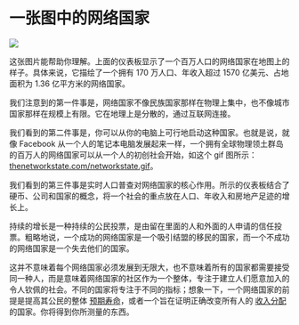 # 一张图中的网络国家

![](https://book.thenetworkstate.com/assets/dashboard-1729314.png)

这张图片能帮助你理解。上面的仪表板显示了一个百万人口的网络国家在地图上的样子。具体来说，它描绘了一个拥有 170 万人口、年收入超过 1570 亿美元、占地面积为 1.36 亿平方米的网络国家。

我们注意到的第一件事是，网络国家不像民族国家那样在物理上集中，也不像城市国家那样在规模上有限。它在地理上是分散的，通过互联网连接。

我们看到的第二件事是，你可以从你的电脑上可行地启动这种国家。也就是说，就像 Facebook 从一个人的笔记本电脑发展起来一样，一个拥有全球物理领土群岛的百万人的网络国家可以从一个人的初创社会开始，如这个 gif 图所示：[thenetworkstate.com/networkstate.gif](https://thenetworkstate.com/networkstate.gif)。

我们看到的第三件事是实时人口普查对网络国家的核心作用。所示的仪表板结合了硬币、公司和国家的概念，将一个社会的重点放在人口、年收入和房地产足迹的增长上。

持续的增长是一种持续的公民投票，是由留在里面的人和外面的人申请的信任投票。粗略地说，一个成功的网络国家是一个吸引结盟的移民的国家，而一个不成功的网络国家是一个失去他们的国家。

这并不意味着每个网络国家必须发展到无限大，也不意味着所有的国家都需要接受同一种人，而是意味着网络国家的社区作为一个整体，专注于建立人们愿意加入的令人钦佩的社会。不同的国家将专注于不同的指标；想象一下，一个网络国家的前提是提高其公民的整体 [预期寿命](https://twitter.com/balajis/status/1287395551487524864)，或者一个旨在证明正确改变所有人的 [收入分配](https://www.gapminder.org/fw/income-mountains/) 的国家。你将得到你所测量的东西。
